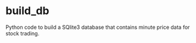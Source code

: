 # build_db
Python code to build a SQlite3 database that contains minute price data for stock trading. 

